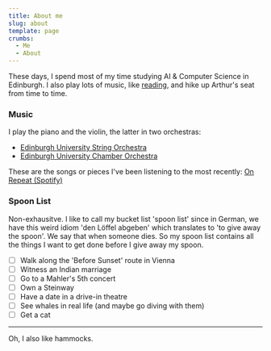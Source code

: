 ```yaml
---
title: About me
slug: about
template: page
crumbs:
  - Me
  - About
---
```


These days, I spend most of my time studying AI & Computer Science in Edinburgh.
I also play lots of music, like [reading](/reading-list/), and hike up Arthur's seat from time to time.

### Music

I play the piano and the violin, the latter in two orchestras:

- [Edinburgh University String Orchestra](https://string.eusa.ed.ac.uk/)
- [Edinburgh University Chamber Orchestra](https://www.eusa.ed.ac.uk/activities/societies/society/euco/)

These are the songs or pieces I've been listening to the most recently: [On Repeat (Spotify)](https://open.spotify.com/playlist/37i9dQZF1EpihlA9BnKwgw?si=DPSDZrdBR1eBdU7-rdnX4w)

### Spoon List

Non-exhausitve. I like to call my bucket list 'spoon list' since in German, we have this weird idiom 'den Löffel abgeben' which translates to 'to give away the spoon'. We say that when someone dies. So my spoon list contains all the things I want to get done before I give away my spoon.

- [ ] Walk along the 'Before Sunset' route in Vienna
- [ ] Witness an Indian marriage
- [ ] Go to a Mahler's 5th concert
- [ ] Own a Steinway
- [ ] Have a date in a drive-in theatre
- [ ] See whales in real life (and maybe go diving with them)
- [ ] Get a cat

---

Oh, I also like hammocks.

